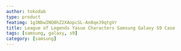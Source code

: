 ```yaml
---
author: tokodab
type: product
featimg: 1g3NbwINQ8hZ2XAopcSL-An8qeJ9qtgVr
title: League of Legends Yasuo Characters Samsung Galaxy S9 Case
tags: [samsung, galaxy, s9]
category: [samsung]
---
```

